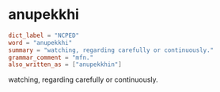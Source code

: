 # anupekkhi

``` toml
dict_label = "NCPED"
word = "anupekkhi"
summary = "watching, regarding carefully or continuously."
grammar_comment = "mfn."
also_written_as = ["anupekkhin"]
```

watching, regarding carefully or continuously.


